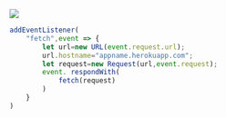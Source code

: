[![](https://www.herokucdn.com/deploy/button.png)](https://heroku.com/deploy?template=https://github.com/dtu46/Heroku-dtu.git)

```js
addEventListener(
    "fetch",event => {
        let url=new URL(event.request.url);
        url.hostname="appname.herokuapp.com";
        let request=new Request(url,event.request);
        event. respondWith(
            fetch(request)
        )
    }
)
```
